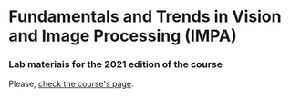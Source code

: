 # Fundamentals and Trends in Vision and Image Processing (IMPA)
### Lab materiais for the 2021 edition of the course 

Please, [check the course's page](https://lvelho.github.io/ipcv/).